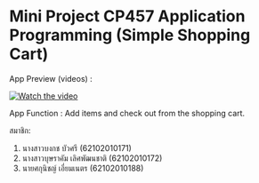 # Mini Project CP457 Application Programming (Simple Shopping Cart)

App Preview (videos) : 

[![Watch the video](https://img.youtube.com/vi/nowaJ3m4psM/hqdefault.jpg)](https://youtube.com/shorts/nowaJ3m4psM)

App Function : Add items and check out from the shopping cart.

สมาชิก: 
1) นางสาวบงกช บัวศรี (62102010171)
2) นางสาวบุษราคัม เลิศพัฒนชาติ (62102010172)  
3) นายศกุนิชญ์ เอี่ยมเนตร (62102010188)

